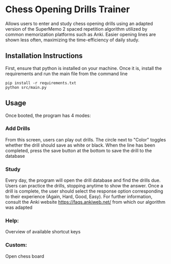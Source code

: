 # Chess Opening Drills Trainer

Allows users to enter and study chess opening drills using an adapted version of the SuperMemo 2 spaced repetition algorithm utilized by common memorization platforms such as Anki. Easier opening lines are shown less often, maximizing the time-efficiency of daily study. 

## Installation Instructions

First, ensure that python is installed on your machine. Once it is, install the requirements and run the main file from the command line

```
pip install -r requirements.txt
python src/main.py
```

## Usage
Once booted, the program has 4 modes: 

### Add Drills
From this screen, users can play out drills. The circle next to "Color" toggles whether the drill should save as white or black. When the line has been completed, press the save button at the bottom to save the drill to the database

### Study
Every day, the program will open the drill database and find the drills due. Users can practice the drills, stopping anytime to show the answer. Once a drill is complete, the user should select the response option corresponding to their experience (Again, Hard, Good, Easy). For further information, consult the Anki website https://faqs.ankiweb.net/ from which our algorithm was adapted

### Help: 
Overview of available shortcut keys
### Custom: 
Open chess board 
